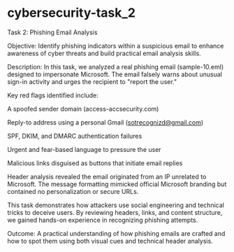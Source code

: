 # cybersecurity-task_2
Task 2: Phishing Email Analysis

Objective:
Identify phishing indicators within a suspicious email to enhance awareness of cyber threats and build practical email analysis skills.

Description:
In this task, we analyzed a real phishing email (sample-10.eml) designed to impersonate Microsoft. The email falsely warns about unusual sign-in activity and urges the recipient to "report the user."

Key red flags identified include:

A spoofed sender domain (access-accsecurity.com)

Reply-to address using a personal Gmail (sotrecognizd@gmail.com)

SPF, DKIM, and DMARC authentication failures

Urgent and fear-based language to pressure the user

Malicious links disguised as buttons that initiate email replies


Header analysis revealed the email originated from an IP unrelated to Microsoft. The message formatting mimicked official Microsoft branding but contained no personalization or secure URLs.

This task demonstrates how attackers use social engineering and technical tricks to deceive users. By reviewing headers, links, and content structure, we gained hands-on experience in recognizing phishing attempts.

Outcome:
A practical understanding of how phishing emails are crafted and how to spot them using both visual cues and technical header analysis.

